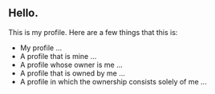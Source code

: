 ## Hello.

This is my profile. Here are a few things that this is:
- My profile ...
- A profile that is mine ...
- A profile whose owner is me ...
- A profile that is owned by me ...
- A profile in which the ownership consists solely of me ...
